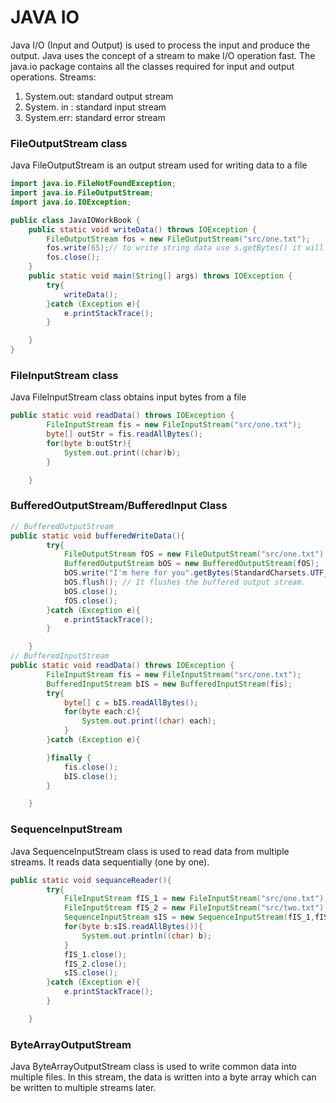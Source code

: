 # JAVA IO
Java I/O (Input and Output) is used to process the input and produce the output. Java uses the concept of a stream to make I/O operation fast. The java.io package contains all the classes required for input and output operations.
Streams:
1. System.out: standard output stream
2. System. in : standard input stream
3. System.err: standard error stream


<!-- [whatever]:: https://petewan.com/blog-post/install-and-manage-multiple-java-jdk-and-jre-versions-on-ubuntu-20-04/ -->
### FileOutputStream class

Java FileOutputStream is an output stream used for writing data to a file

```java
import java.io.FileNotFoundException;
import java.io.FileOutputStream;
import java.io.IOException;

public class JavaIOWorkBook {
    public static void writeData() throws IOException {
        FileOutputStream fos = new FileOutputStream("src/one.txt");
        fos.write(65);// to write string data use s.getBytes() it will convert to byte array
        fos.close();
    }
    public static void main(String[] args) throws IOException {
        try{
            writeData();
        }catch (Exception e){
            e.printStackTrace();
        }

    }
}
```
### FileInputStream class
Java FileInputStream class obtains input bytes from a file
```java
public static void readData() throws IOException {
        FileInputStream fis = new FileInputStream("src/one.txt");
        byte[] outStr = fis.readAllBytes();
        for(byte b:outStr){
            System.out.print((char)b);
        }

    }
```

### BufferedOutputStream/BufferedInput Class
```java
// BufferedOutputStream
public static void bufferedWriteData(){
        try{
            FileOutputStream fOS = new FileOutputStream("src/one.txt");
            BufferedOutputStream bOS = new BufferedOutputStream(fOS);
            bOS.write("I'm here for you".getBytes(StandardCharsets.UTF_8));
            bOS.flush(); // It flushes the buffered output stream.
            bOS.close();
            fOS.close();
        }catch (Exception e){
            e.printStackTrace();
        }

    }
// BufferedInputStream
public static void readData() throws IOException {
        FileInputStream fis = new FileInputStream("src/one.txt");
        BufferedInputStream bIS = new BufferedInputStream(fis);
        try{
            byte[] c = bIS.readAllBytes();
            for(byte each:c){
                System.out.print((char) each);
            }
        }catch (Exception e){

        }finally {
            fis.close();
            bIS.close();
        }

    }
```
### SequenceInputStream 

Java SequenceInputStream class is used to read data from multiple streams. It reads data sequentially (one by one).
```java
public static void sequanceReader(){
        try{
            FileInputStream fIS_1 = new FileInputStream("src/one.txt");
            FileInputStream fIS_2 = new FileInputStream("src/two.txt");
            SequenceInputStream sIS = new SequenceInputStream(fIS_1,fIS_2);
            for(byte b:sIS.readAllBytes()){
                System.out.println((char) b);
            }
            fIS_1.close();
            fIS_2.close();
            sIS.close();
        }catch (Exception e){
            e.printStackTrace();
        }

    }
```
### ByteArrayOutputStream
Java ByteArrayOutputStream class is used to write common data into multiple files. In this stream, the data is written into a byte array which can be written to multiple streams later.








